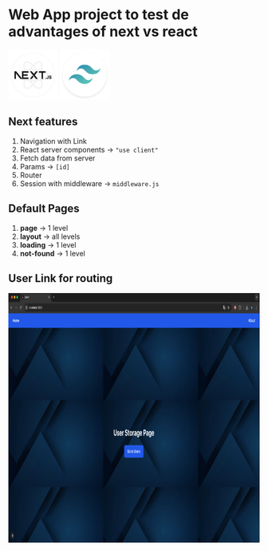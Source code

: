 # Web App project to test de advantages of next vs react 
<div>
  <img src="https://github.com/jorgecasase/github-repos-img/blob/main/img/next.png" alt="next" height="100"/>
  <img src="https://github.com/jorgecasase/github-repos-img/blob/main/img/tailwind.png" alt="tailwind" height="100"/>
</div>

  ## Next features
  1. Navigation with Link
  2. React server components → `"use client"`
  3. Fetch data from server
  4. Params → `[id]`
  5. Router
  6. Session with middleware → `middleware.js`

## Default Pages

  1. **page** → 1 level
  2. **layout** → all levels
  3. **loading** → 1 level
  4. **not-found** → 1 level


## User Link for routing
<img src="https://github.com/jorgecasase/next-feaures-sample/blob/main/img/1.png" alt="tailwind" height="500"/>
